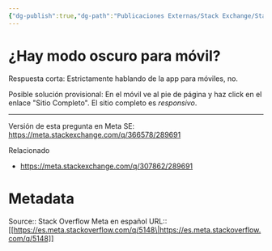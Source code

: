 ```yaml
---
{"dg-publish":true,"dg-path":"Publicaciones Externas/Stack Exchange/Stack Overflow en español/Stack Overflow en español Meta/es.meta.stackoverflow.com-5148.md","permalink":"/publicaciones-externas/stack-exchange/stack-overflow-en-espanol/stack-overflow-en-espanol-meta/es-meta-stackoverflow-com-5148/","title":"¿Hay modo oscuro para móvil?","hide":true,"noteIcon":"\"0\"","created":"2024-04-03T12:49:10.730-06:00","updated":"2024-04-05T16:44:04.519-06:00"}
---
```


# ¿Hay modo oscuro para móvil?

Respuesta corta: Estrictamente hablando de la app para móviles, no.

Posible solución provisional: En el móvil ve al pie de página y haz click en el enlace "Sitio Completo". El sitio completo es *responsivo*.

<hr>

Versión de esta pregunta en Meta SE: 
https://meta.stackexchange.com/q/366578/289691

Relacionado

- https://meta.stackexchange.com/q/307862/289691

# Metadata
Source:: Stack Overflow Meta en español
URL:: [[https://es.meta.stackoverflow.com/q/5148\|https://es.meta.stackoverflow.com/q/5148]]

